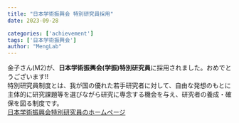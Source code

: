 ```yaml
---
title: "日本学術振興会 特別研究員採用"
date: 2023-09-28

categories: ['achievement']
tags: ['日本学術振興会']
author: "MengLab"
---
```

金子さん(M2)が、**日本学術振興会(学振)特別研究員**に採用されました。おめでとうございます!!​  
特別研究員制度とは、我が国の優れた若手研究者に対して、自由な発想のもとに主体的に研究課題等を選びながら研究に専念する機会を与え、研究者の養成・確保を図る制度です。  
[日本学術振興会特別研究員のホームページ](https://www.jsps.go.jp/j-pd/)
